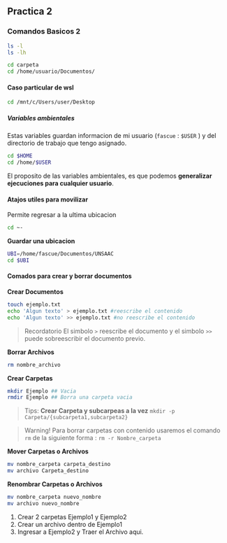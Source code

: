 ## Practica 2

### Comandos Basicos 2

```bash
ls -l
ls -lh
```

```bash 
cd carpeta
cd /home/usuario/Documentos/
```

#### Caso particular de wsl 
```bash
cd /mnt/c/Users/user/Desktop
```

##### Variables ambientales
Estas variables guardan informacion de mi usuario  (`fascue` : `$USER` ) y del directorio de trabajo que tengo asignado.
```bash
cd $HOME 
cd /home/$USER 
```
El proposito de las variables ambientales, es que podemos **generalizar ejecuciones para cualquier usuario**.

#### Atajos utiles para movilizar
Permite regresar a la ultima ubicacion

```bash
cd ~- 
```

**Guardar una ubicacion**

```bash
UBI=/home/fascue/Documentos/UNSAAC
cd $UBI
```

#### Comados para crear y borrar documentos

**Crear Documentos**

```bash
touch ejemplo.txt
echo 'Algun texto' > ejemplo.txt #reescribe el contenido
echo 'Algun texto' >> ejemplo.txt #no reescribe el contenido
``` 
> Recordatorio
El simbolo `>` reescribe el documento y el simbolo `>>` puede sobreescribir el documento previo.

**Borrar Archivos**

```bash
rm nombre_archivo
```
**Crear Carpetas**

```bash
mkdir Ejemplo ## Vacia
rmdir Ejemplo ## Borra una carpeta vacia
```
>Tips: **Crear Carpeta y subcarpeas a la vez**
>`mkdir -p Carpeta/{subcarpeta1,subcarpeta2}`

> Warning! 
> Para borrar carpetas con contenido usaremos el comando `rm` de la siguiente forma : `rm -r Nombre_carpeta`

**Mover Carpetas o Archivos**

```bash
mv nombre_carpeta carpeta_destino
mv archivo Carpeta_destino
```
**Renombrar Carpetas o Archivos**
```bash
mv nombre_carpeta nuevo_nombre
mv archivo nuevo_nombre
```

1. Crear 2 carpetas Ejemplo1 y Ejemplo2 
2. Crear un archivo dentro de Ejemplo1 
3. Ingresar a Ejemplo2 y Traer el Archivo aqui.











